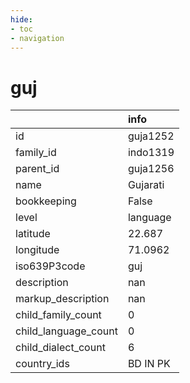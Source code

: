 ```yaml
---
hide:
- toc
- navigation
---
```

# guj
|                      | info     |
|:---------------------|:---------|
| id                   | guja1252 |
| family_id            | indo1319 |
| parent_id            | guja1256 |
| name                 | Gujarati |
| bookkeeping          | False    |
| level                | language |
| latitude             | 22.687   |
| longitude            | 71.0962  |
| iso639P3code         | guj      |
| description          | nan      |
| markup_description   | nan      |
| child_family_count   | 0        |
| child_language_count | 0        |
| child_dialect_count  | 6        |
| country_ids          | BD IN PK |